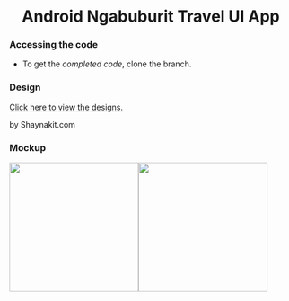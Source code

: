 <h1 align="center">Android Ngabuburit Travel UI App</h1>

### Accessing the code

- To get the *completed code*, clone the branch.

### Design

<a href="https://shaynakit.com/details/ngabuburit-travel-app" target="_blank">Click here to view the designs.</a>
<p>by Shaynakit.com</p>

### Mockup
<div style="display: flex">
  <img src="https://i.postimg.cc/pVqQjRpk/Screenshot-20220823-220559.png" width="230" />
  <img src="https://i.postimg.cc/j2FZ4bdW/Screenshot-20220823-220647.png" width="230" />
</div>
